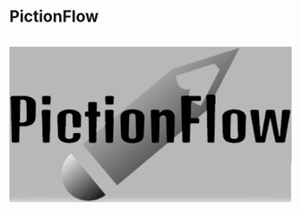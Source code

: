 # PictionFlow
<p align="center">
    <br>
    <img src="https://github.com/Jcasale18/animalGuesser/blob/main/images/logo.PNG" width="600">
</p>